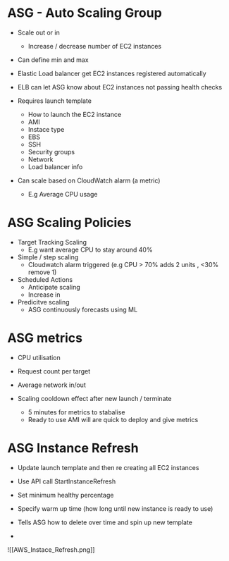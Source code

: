 
# ASG - Auto Scaling Group

- Scale out or in
	- Increase / decrease number of EC2 instances
- Can define min and max
- Elastic Load balancer get EC2 instances registered automatically
- ELB can let ASG know about EC2 instances not passing health checks

- Requires launch template
	- How to launch the EC2 instance
	- AMI
	- Instace type
	- EBS
	- SSH
	- Security groups
	- Network
	- Load balancer info

- Can scale based on CloudWatch alarm (a metric)
	- E.g Average CPU usage

# ASG Scaling Policies
- Target Tracking Scaling
	- E.g want average CPU to stay around 40%
- Simple / step scaling
	- Cloudwatch alarm triggered (e.g CPU > 70% adds 2 units , <30% remove 1)
- Scheduled Actions
	- Anticipate scaling
	- Increase in
- Predicitve scaling
	- ASG continuously forecasts using ML

# ASG metrics
- CPU utilisation
- Request count per target
- Average network in/out

- Scaling cooldown effect after new launch / terminate
	- 5 minutes for metrics to stabalise
	- Ready to use AMI will are quick to deploy and give metrics

# ASG Instance Refresh

- Update launch template and then re creating all EC2 instances

- Use API call StartInstanceRefresh
- Set minimum healthy percentage
- Specify warm up time (how long until new instance is ready to use)
- Tells ASG how to delete over time and spin up new template 
- 

![[AWS_Instace_Refresh.png]]